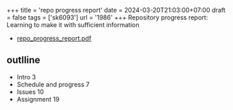 +++
title = 'repo progress report'
date = 2024-03-20T21:03:00+07:00
draft = false
tags = ['sk6093']
url = '1986'
+++
Repository progress report: Learning to make it with sufficient information
<!--more-->

+ [repo_progress_report.pdf](https://osf.io/tdcqu)


## outlline
+ Intro 3
+ Schedule and progress 7
+ Issues  10
+ Assignment 19
